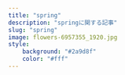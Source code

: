 ```yaml
---
title: "spring"
description: "springに関する記事"
slug: "spring"
image: flowers-6957355_1920.jpg
style:
    background: "#2a9d8f"
    color: "#fff"
---
```

